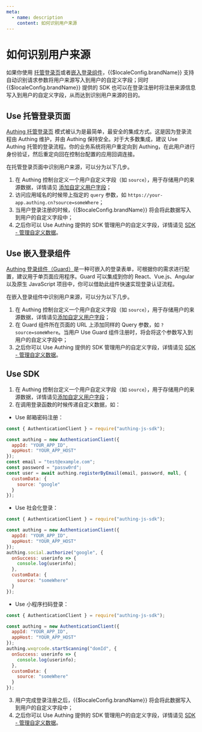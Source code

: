 ```yaml
---
meta:
  - name: description
    content: 如何识别用户来源
---
```


# 如何识别用户来源

<LastUpdated/>

如果你使用 [托管登录页](/guides/basics/authenticate-first-user/use-hosted-login-page.md)或者[嵌入登录组件](/reference/guard/)，{{$localeConfig.brandName}} 支持自动识别请求参数将用户来源写入到用户的自定义字段；同时 {{$localeConfig.brandName}} 提供的 SDK 也可以在登录注册时将注册来源信息写入到用户的自定义字段，从而达到识别用户来源的目的。

## Use 托管登录页面

[Authing 托管登录页](/guides/basics/authenticate-first-user/use-hosted-login-page.md) 模式被认为是最简单，最安全的集成方式。这是因为登录流程由 Authing 维护，并由 Authing 保持安全。对于大多数集成，建议 Use Authing 托管的登录流程。你的业务系统将用户重定向到 Authing，在此用户进行身份验证，然后重定向回在控制台配置的应用回调连接。

在托管登录页面中识别用户来源，可以分为以下几步。

1. 在 Authing 控制台定义一个用户自定义字段（如 `source`），用于存储用户的来源数据，详情请见 [添加自定义用户字段](/guides/users/user-defined-field/)；
2. 访问应用域名的时候带上指定的 `query` 参数，如 `https://your-app.authing.cn?source=someWhere`；
3. 当用户登录注册的时候，{{$localeConfig.brandName}} 将会将此数据写入到用户的自定义字段中；
4. 之后你可以 Use Authing 提供的 SDK 管理用户的自定义字段，详情请见 [SDK - 管理自定义数据](/reference/sdk-for-node/management/UsersManagementClient.md#获取自定义数据)。

## Use 嵌入登录组件

[Authing 登录组件（Guard）](/reference/guard/)是一种可嵌入的登录表单，可根据你的需求进行配置，建议用于单页面应用程序。Guard 可以集成到你的 React、Vue.js、Angular 以及原生 JavaScript 项目中，你可以借助此组件快速实现登录认证流程。

在嵌入登录组件中识别用户来源，可以分为以下几步。

1. 在 Authing 控制台定义一个用户自定义字段（如 `source`），用于存储用户的来源数据，详情请见[添加自定义用户字段](/guides/users/user-defined-field/)；
2. 在 Guard 组件所在页面的 URL 上添加同样的 Query 参数，如 `?source=someWhere`。当用户 Use Guard 组件注册时，将会将这个参数写入到用户的自定义字段中；
3. 之后你可以 Use Authing 提供的 SDK 管理用户的自定义字段，详情请见 [SDK - 管理自定义数据](/reference/sdk-for-node/management/UsersManagementClient.md#获取自定义数据)。

## Use SDK

1. 在 Authing 控制台定义一个用户自定义字段（如 `source`），用于存储用户的来源数据，详情请见[添加自定义用户字段](/guides/users/user-defined-field/)；
2. 在调用登录函数的时候传递自定义数据，如：

- Use 邮箱密码注册：

```javascript
const { AuthenticationClient } = require("authing-js-sdk");

const authing = new AuthenticationClient({
  appId: "YOUR_APP_ID",
  appHost: "YOUR_APP_HOST"
});
const email = "test@example.com";
const password = "passw0rd";
const user = await authing.registerByEmail(email, password, null, {
  customData: {
    source: "google"
  }
});
```

- Use 社会化登录：

```javascript
const { AuthenticationClient } = require("authing-js-sdk");

const authing = new AuthenticationClient({
  appId: "YOUR_APP_ID",
  appHost: "YOUR_APP_HOST"
});
authing.social.authorize("google", {
  onSuccess: userinfo => {
    console.log(userinfo);
  },
  customData: {
    source: "someWhere"
  }
});
```

- Use 小程序扫码登录：

```javascript
const { AuthenticationClient } = require("authing-js-sdk");

const authing = new AuthenticationClient({
  appId: "YOUR_APP_ID",
  appHost: "YOUR_APP_HOST"
});
authing.wxqrcode.startScanning("domId", {
  onSuccess: userinfo => {
    console.log(userinfo);
  },
  customData: {
    source: "someWhere"
  }
});
```

3. 用户完成登录注册之后，{{$localeConfig.brandName}} 将会将此数据写入到用户的自定义字段中；
4. 之后你可以 Use Authing 提供的 SDK 管理用户的自定义字段，详情请见 [SDK - 管理自定义数据](/reference/sdk-for-node/management/UsersManagementClient.md#获取自定义数据)。
